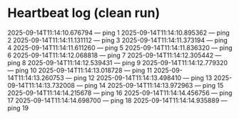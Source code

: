# Heartbeat log (clean run)
2025-09-14T11:14:10.676794 — ping 1
2025-09-14T11:14:10.895362 — ping 2
2025-09-14T11:14:11.131112 — ping 3
2025-09-14T11:14:11.373194 — ping 4
2025-09-14T11:14:11.611260 — ping 5
2025-09-14T11:14:11.836320 — ping 6
2025-09-14T11:14:12.068818 — ping 7
2025-09-14T11:14:12.305442 — ping 8
2025-09-14T11:14:12.539431 — ping 9
2025-09-14T11:14:12.779320 — ping 10
2025-09-14T11:14:13.018728 — ping 11
2025-09-14T11:14:13.260753 — ping 12
2025-09-14T11:14:13.498410 — ping 13
2025-09-14T11:14:13.732008 — ping 14
2025-09-14T11:14:13.972963 — ping 15
2025-09-14T11:14:14.215678 — ping 16
2025-09-14T11:14:14.456756 — ping 17
2025-09-14T11:14:14.698700 — ping 18
2025-09-14T11:14:14.935889 — ping 19
